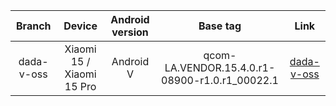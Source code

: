 | Branch | Device | Android version | Base tag | Link |
| :-: | :-: | :-: | :-: | :-: |
| dada-v-oss | Xiaomi 15 / Xiaomi 15 Pro | Android V | qcom-LA.VENDOR.15.4.0.r1-08900-r1.0.r1_00022.1 |[dada-v-oss](https://github.com/MiCode/vendor_xiaomi_proprietary_touch-driver/tree/dada-v-oss) |
